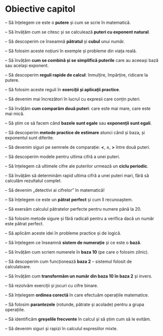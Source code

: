 # Obiective capitol

– Să înțelegem ce este o **putere** și cum se scrie în matematică.

 – Să învățăm cum se citesc și se calculează **puteri cu exponent natural**.

 – Să descoperim ce înseamnă **pătratul** și **cubul** unui număr.

 – Să folosim aceste noțiuni în exemple și probleme din viața reală.

– Să învățăm **cum se combină și se simplifică puterile** care au aceeași bază sau același exponent.

 – Să descoperim **reguli rapide de calcul**: înmulțire, împărțire, ridicare la putere.

 – Să folosim aceste reguli în **exerciții și aplicații practice**.

 – Să devenim mai încrezători în lucrul cu expresii care conțin puteri.

– Să învățăm **cum comparăm două puteri**: care este mai mare, care este mai mică.

 – Să știm ce să facem când **bazele sunt egale** sau **exponenții sunt egali**.

 – Să descoperim **metode practice de estimare** atunci când și baza, și exponentul sunt diferite.

 – Să devenim siguri pe semnele de comparație: **<**, **=**, **>** între două puteri.

– Să descoperim modele pentru ultima cifră a unei puteri.

– Să înțelegem că ultimele cifre ale puterilor urmează un **ciclu periodic**.

– Să învățăm să determinăm rapid ultima cifră a unei puteri mari, fără să calculăm rezultatul complet.

– Să devenim „detectivi ai cifrelor” în matematică!

– Să înțelegem ce este un **pătrat perfect** și cum îl recunoaștem.

 – Să exersăm calculul pătratelor perfecte pentru numere până la 20.

 – Să folosim metode sigure și fără radicali pentru a verifica dacă un număr este pătrat perfect.

 – Să aplicăm aceste idei în probleme practice și de logică.

– Să înțelegem ce înseamnă **sistem de numerație** și ce este o **bază**.

 – Să învățăm cum scriem numerele în **baza 10** (pe care o folosim zilnic).

 – Să descoperim cum funcționează **baza 2** – sistemul folosit de calculatoare.

 – Să învățăm cum **transformăm un număr din baza 10 în baza 2** și invers.

 – Să rezolvăm exerciții și jocuri cu cifre binare.

– Să înțelegem **ordinea corectă** în care efectuăm operațiile matematice.

 – Să folosim **parantezele** (rotunde, pătrate și acolade) pentru a grupa operațiile.

 – Să identificăm **greșelile frecvente** în calcul și să știm cum să le evităm.

 – Să devenim siguri și rapizi în calculul expresiilor mixte.